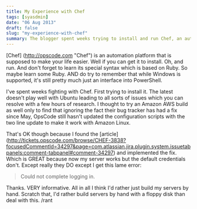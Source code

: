 ```yaml
---
title: My Experience with Chef
tags: [syasdmin]
date: "06 Aug 2013"
draft: false
slug: "my-experience-with-chef"
summary: The blogger spent weeks trying to install and run Chef, an automation platform, on Ubuntu and Amazon AWS. They encountered various issues, including compatibility problems and outdated configuration scripts. Despite implementing a fix, they faced additional challenges with login credentials. The blogger ultimately concluded that they would rather build servers manually than deal with the difficulties of using Chef.
---
```


[Chef] (http://opscode.com "Chef") is an automation platform that is supposed to make your life easier. Well if you can get it to install. Oh, and run. And don't forget to learn its special syntax which is based on Ruby. So maybe learn some Ruby. AND do try to remember that while Windows is supported, it's still pretty much just an interface into PowerShell.

I've spent weeks fighting with Chef. First trying to install it. The latest doesn't play well with Ubuntu leading to all sorts of issues which you can resolve with a few hours of research. I thought to try an Amazon AWS build as well only to find that ignoring the fact their bug tracker has had a fix since May, OpsCode still hasn't updated the configuration scripts with the two line update to make it work with Amazon Linux.

That's OK though because I found the [article] (http://tickets.opscode.com/browse/CHEF-3838?focusedCommentId=34297&page=com.atlassian.jira.plugin.system.issuetabpanels:comment-tabpanel#comment-34297) and implemented the fix. Which is GREAT because now my server works but the default credentials don't. Except really they DO except I get this lame error:
>  Could not complete logging in.

Thanks. VERY informative. All in all I think I'd rather just build my servers by hand. Scratch that, I'd rather build servers by hand with a floppy disk than deal with this. /rant